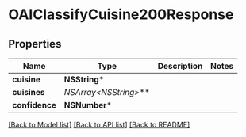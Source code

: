 # OAIClassifyCuisine200Response

## Properties
Name | Type | Description | Notes
------------ | ------------- | ------------- | -------------
**cuisine** | **NSString*** |  | 
**cuisines** | **NSArray&lt;NSString*&gt;*** |  | 
**confidence** | **NSNumber*** |  | 

[[Back to Model list]](../README.md#documentation-for-models) [[Back to API list]](../README.md#documentation-for-api-endpoints) [[Back to README]](../README.md)


